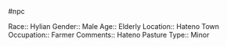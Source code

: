 #npc 

Race:: Hylian
Gender:: Male
Age:: Elderly
Location:: Hateno Town
Occupation:: Farmer
Comments:: Hateno Pasture
Type:: Minor
